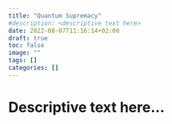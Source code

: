 ```yaml
---
title: "Quantum Supremacy"
#description: <descriptive text here>
date: 2022-08-07T11:16:14+02:00
draft: true
toc: false
image: ""
tags: []
categories: []
---
```


# Descriptive text here...
<!--more-->

